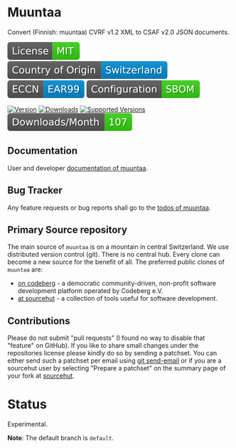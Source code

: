 # Muuntaa

Convert (Finnish: muuntaa) CVRF v1.2 XML to CSAF v2.0 JSON documents.

[![License](docs/badges/license-spdx-mit.svg)](https://git.sr.ht/~sthagen/muuntaa/tree/default/item/LICENSE)
[![Country of Origin](docs/badges/country-of-origin-name-switzerland-neutral.svg)](https://git.sr.ht/~sthagen/muuntaa/tree/default/item/COUNTRY-OF-ORIGIN)
[![Export Classification Control Number (ECCN)](docs/badges/export-control-classification-number_eccn-ear99-neutral.svg)](https://git.sr.ht/~sthagen/muuntaa/tree/default/item/EXPORT-CONTROL-CLASSIFICATION-NUMBER)
[![Configuration](docs/badges/configuration-sbom.svg)](https://git.sr.ht/~sthagen/muuntaa/tree/default/item/docs/third-party/README.md)

[![Version](https://img.shields.io/pypi/v/muuntaa.svg?style=flat)](https://pypi.python.org/pypi/muuntaa/)
[![Downloads](https://static.pepy.tech/badge/muuntaa/month)](https://pepy.tech/project/muuntaa)
[![Supported Versions](https://img.shields.io/pypi/pyversions/muuntaa.svg?style=flat)](https://pypi.python.org/pypi/muuntaa/)
[![Maintenance Status](docs/badges/downloads-per-month.svg)](https://git.sr.ht/~sthagen/muuntaa/log)

## Documentation

User and developer [documentation of muuntaa](https://codes.dilettant.life/docs/muuntaa).

## Bug Tracker

Any feature requests or bug reports shall go to the [todos of muuntaa](https://todo.sr.ht/~sthagen/muuntaa).

## Primary Source repository

The main source of `muuntaa` is on a mountain in central Switzerland.
We use distributed version control (git).
There is no central hub.
Every clone can become a new source for the benefit of all.
The preferred public clones of `muuntaa` are:

* [on codeberg](https://codeberg.org/sthagen/muuntaa) - a democratic community-driven, non-profit software development platform operated by Codeberg e.V.
* [at sourcehut](https://git.sr.ht/~sthagen/muuntaa) - a collection of tools useful for software development.

## Contributions

Please do not submit "pull requests" (I found no way to disable that "feature" on GitHub).
If you like to share small changes under the repositories license please kindly do so by sending a patchset.
You can either send such a patchset per email using [git send-email](https://git-send-email.io) or 
if you are a sourcehut user by selecting "Prepare a patchset" on the summary page of your fork at [sourcehut](https://git.sr.ht/).

# Status

Experimental.

**Note**: The default branch is `default`.
